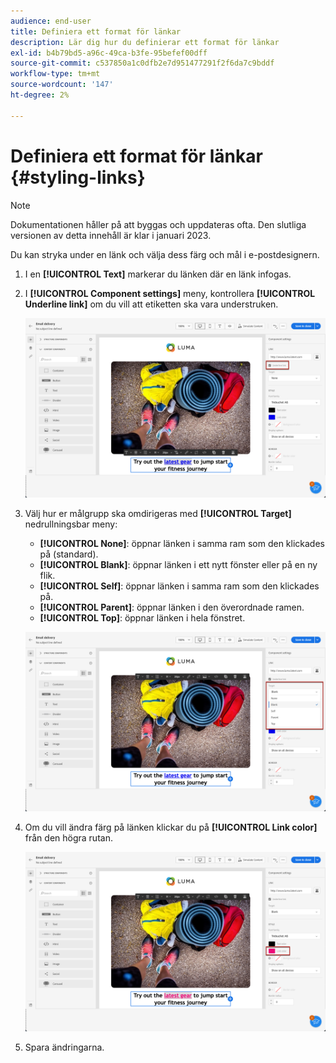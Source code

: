 ```yaml
---
audience: end-user
title: Definiera ett format för länkar
description: Lär dig hur du definierar ett format för länkar
exl-id: b4b79bd5-a96c-49ca-b3fe-95befef00dff
source-git-commit: c537850a1c0dfb2e7d951477291f2f6da7c9bddf
workflow-type: tm+mt
source-wordcount: '147'
ht-degree: 2%

---
```


# Definiera ett format för länkar {#styling-links}

>[!NOTE]
>
>Dokumentationen håller på att byggas och uppdateras ofta. Den slutliga versionen av detta innehåll är klar i januari 2023.

Du kan stryka under en länk och välja dess färg och mål i e-postdesignern.

1. I en **[!UICONTROL Text]** markerar du länken där en länk infogas.

1. I **[!UICONTROL Component settings]** meny, kontrollera **[!UICONTROL Underline link]** om du vill att etiketten ska vara understruken.

   ![](assets/link_1.png)

1. Välj hur er målgrupp ska omdirigeras med **[!UICONTROL Target]** nedrullningsbar meny:

   * **[!UICONTROL None]**: öppnar länken i samma ram som den klickades på (standard).
   * **[!UICONTROL Blank]**: öppnar länken i ett nytt fönster eller på en ny flik.
   * **[!UICONTROL Self]**: öppnar länken i samma ram som den klickades på.
   * **[!UICONTROL Parent]**: öppnar länken i den överordnade ramen.
   * **[!UICONTROL Top]**: öppnar länken i hela fönstret.

   ![](assets/link_2.png)

1. Om du vill ändra färg på länken klickar du på **[!UICONTROL Link color]** från den högra rutan.

   ![](assets/link_3.png)

1. Spara ändringarna.
